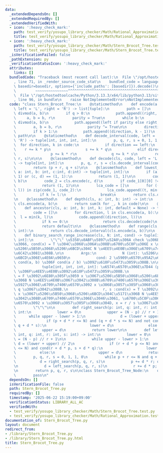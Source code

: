 ```yaml
---
data:
  _extendedDependsOn: []
  _extendedRequiredBy: []
  _extendedVerifiedWith:
  - icon: ':heavy_check_mark:'
    path: test_verify/yosupo_library_checker/Math/Rational_Approximation.test.py
    title: test_verify/yosupo_library_checker/Math/Rational_Approximation.test.py
  - icon: ':heavy_check_mark:'
    path: test_verify/yosupo_library_checker/Math/Stern_Brocot_Tree.test.py
    title: test_verify/yosupo_library_checker/Math/Stern_Brocot_Tree.test.py
  _isVerificationFailed: false
  _pathExtension: py
  _verificationStatusIcon: ':heavy_check_mark:'
  attributes:
    links: []
  bundledCode: "Traceback (most recent call last):\n  File \"/opt/hostedtoolcache/Python/3.13.3/x64/lib/python3.13/site-packages/onlinejudge_verify/documentation/build.py\"\
    , line 71, in _render_source_code_stat\n    bundled_code = language.bundle(stat.path,\
    \ basedir=basedir, options={'include_paths': [basedir]}).decode()\n          \
    \         ~~~~~~~~~~~~~~~^^^^^^^^^^^^^^^^^^^^^^^^^^^^^^^^^^^^^^^^^^^^^^^^^^^^^^^^^^^^^^^^^^\n\
    \  File \"/opt/hostedtoolcache/Python/3.13.3/x64/lib/python3.13/site-packages/onlinejudge_verify/languages/python.py\"\
    , line 96, in bundle\n    raise NotImplementedError\nNotImplementedError\n"
  code: "class Stern_Brocot_Tree:\n    @staticmethod\n    def encode(a: int, b: int,\
    \ left = 'L', right = 'R') -> list[tuple]:\n        path = []\n        q, r =\
    \ divmod(a, b)\n        if q > 0:\n            path.append((right, q))\n\n   \
    \     a, b = b, r\n        parity = True\n        while b:\n            q, r =\
    \ divmod(a, b)\n            path.append((left if parity else right, q))\n    \
    \        a, b = b, r\n            parity ^= True\n\n        direction, k = path.pop()\n\
    \        if k > 1:\n            path.append((direction, k - 1))\n        return\
    \ path\n\n    @staticmethod\n    def decode_interval(code, left = 'L', right =\
    \ 'R') -> tuple[int, int, int, int]:\n        p, q, r, s = 0, 1, 1, 0\n      \
    \  for direction, k in code:\n            if direction == left:\n            \
    \    r += k * p\n                s += k * q\n            elif direction == right:\n\
    \                p += k * r\n                q += k * s\n        return (p, q,\
    \ r, s)\n\n\n    @classmethod\n    def decode(cls, code, left = 'L', right = 'R')\
    \ -> tuple[int, int]:\n        p, q, r, s = cls.decode_interval(code, left, right)\n\
    \        return (p + r, q + s)\n\n    @classmethod\n    def lowest_common_ancestor(cls,\
    \ a: int, b: int, c:int, d:int) -> tuple[int, int]:\n        if (a, b) == (1,\
    \ 1) or (c, d) == (1, 1):\n            return (1, 1)\n\n        code_1 = cls.encode(a,\
    \ b)\n        code_2 = cls.encode(c, d)\n        if code_1[0][0] != code_2[0][0]:\n\
    \            return (1, 1)\n\n        lca_code = []\n        for ((t, k), (_,\
    \ l)) in zip(code_1, code_2):\n            lca_code.append((t, min(k, l)))\n \
    \           if k != l:\n                break\n        return cls.decode(lca_code)\n\
    \n    @classmethod\n    def depth(cls, a: int, b: int) -> int:\n        code =\
    \ cls.encode(a, b)\n        return sum(k for _, k in code)\n\n    @classmethod\n\
    \    def ancestor(cls, a: int, b: int, k: int, default = None) -> tuple[int, int]:\n\
    \        code = []\n        for direction, l in cls.encode(a, b):\n          \
    \  l = min(k, l)\n            code.append((direction, l))\n            k -= l\n\
    \            if k == 0:\n                return cls.decode(code)\n        else:\n\
    \            return default\n\n    @classmethod\n    def range(cls, a: int, b:\
    \ int):\n        return cls.decode_interval(cls.encode(a, b))\n\n    @classmethod\n\
    \    def binary_search_range_increase(cls, N: int, cond) -> tuple[int, int, int,\
    \ int]:\n        \"\"\" \u5358\u8ABF\u5897\u52A0\u306A check \u306B\u304A\u3044\
    \u3066, cond(x) = T \u304C\u3068\u306A\u308B\u6700\u5C0F\u306E x \u3092\u631F\u3080\
    \u5206\u5B50\u3068\u5206\u6BCD\u304C N \u4EE5\u4E0B\u306E\u6709\u7406\u6570\u3092\
    \u6C42\u3081\u308B.\n\n        Args:\n            N (int): \u5206\u5B50\u3068\u5206\
    \u6BCD\u306E\u4E0A\u9650\n            cond: 2 \u5909\u6570\u95A2\u6570\u3067,\
    \ cond(a, b) \u306F cond(a / b) \u3092\u610F\u5473\u3059\u308B.\n\n        Returns:\n\
    \            tuple[int, int, int, int]: \u6574\u6570\u306E\u7D44 (p, q, r, s)\
    \ \u306F\u4EE5\u4E0B\u3092\u610F\u5473\u3059\u308B.\n                p, q: cond(x)\
    \ = F \u3092\u6E80\u305F\u3059 x \u3067\u5206\u5B50\u3068\u5206\u6BCD\u304C\u5171\
    \u306B N \u4EE5\u4E0B\u3067\u3042\u308B\u6709\u7406\u6570\u306E\u3046\u3061, \u6700\
    \u5927\u306E\u6709\u7406\u6570\u3092 x \u3068\u3057\u305F\u3068\u304D, x = p /\
    \ q \u3067\u3042\u308B.\n                r, s :cond(x) = T \u3092\u6E80\u305F\u3059\
    \ x \u3067\u5206\u5B50\u3068\u5206\u6BCD\u304C\u5171\u306B N \u4EE5\u4E0B\u3067\
    \u3042\u308B\u6709\u7406\u6570\u306E\u3046\u3061, \u6700\u5C0F\u306E\u6709\u7406\
    \u6570\u3092 x \u3068\u3057\u305F\u3068\u304D, x = r / s \u3067\u3042\u308B.\n\
    \        \"\"\"\n\n        def right_search(p: int, q: int, r: int, s: int) ->\
    \ int:\n            lower = 0\n            upper = (N - p) // r + 1\n\n      \
    \      while upper - lower > 1:\n                d = (lower + upper) // 2\n  \
    \              if (p + d * r <= N) and (q + d * s <= N) and not cond(p + d * r,\
    \ q + d * s):\n                    lower = d\n                else:\n        \
    \            upper = d\n            return lower\n\n        def left_search(p:\
    \ int, q: int, r: int, s: int) -> int:\n            lower = 0\n            upper\
    \ = (N - p) // r + 1\n\n            while upper - lower > 1:\n               \
    \ d = (lower + upper) // 2\n                if (r + d * p <= N) and (s + d * q\
    \ <= N) and cond(r + d * p, s + d * q):\n                    lower = d\n     \
    \           else:\n                    upper = d\n            return lower\n\n\
    \        p, q, r, s = 0, 1, 1, 0\n        while p + r <= N and q + s <= N:\n \
    \           d = right_search(p, q, r, s)\n            p += d * r; q += d * s\n\
    \n            d = left_search(p, q, r, s)\n            r += d * p; s += d * q\n\
    \n        return p, q, r, s\n\nclass Stern_Brocot_Tree_Node:\n    def __init__(self):\n\
    \        pass\n"
  dependsOn: []
  isVerificationFile: false
  path: Stern_Brocot_Tree.py
  requiredBy: []
  timestamp: '2025-06-22 15:19:00+09:00'
  verificationStatus: LIBRARY_ALL_AC
  verifiedWith:
  - test_verify/yosupo_library_checker/Math/Stern_Brocot_Tree.test.py
  - test_verify/yosupo_library_checker/Math/Rational_Approximation.test.py
documentation_of: Stern_Brocot_Tree.py
layout: document
redirect_from:
- /library/Stern_Brocot_Tree.py
- /library/Stern_Brocot_Tree.py.html
title: Stern_Brocot_Tree.py
---
```

